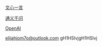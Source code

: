 [文心一言](https://yiyan.baidu.com/)

[通义千问](https://tongyi.aliyun.com/qianwen/?spm=5176.28326591.0.0.40f76ee1gxf84Q)

[OpenAI](https://auth0.openai.com/u/login/password)

elijahjom7o@outlook.com gH1HSlvjgH1HSlvj